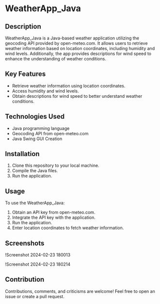 # WeatherApp_Java

## Description
WeatherApp_Java is a Java-based weather application utilizing the geocoding API provided by open-meteo.com. It allows users to retrieve weather information based on location coordinates, including humidity and wind levels. Additionally, the app provides descriptions for wind speed to enhance the understanding of weather conditions.

## Key Features
- Retrieve weather information using location coordinates.
- Access humidity and wind levels.
- Obtain descriptions for wind speed to better understand weather conditions.

## Technologies Used
- Java programming language
- Geocoding API from open-meteo.com
- Java Swing GUI Creation

## Installation
1. Clone this repository to your local machine.
2. Compile the Java files.
3. Run the application.

## Usage
To use the WeatherApp_Java:
1. Obtain an API key from open-meteo.com.
2. Integrate the API key with the application.
3. Run the application.
4. Enter location coordinates to fetch weather information.

## Screenshots
!Screenshot 2024-02-23 180013

!Screenshot 2024-02-23 180214

## Contribution
Contributions, comments, and criticisms are welcome! Feel free to open an issue or create a pull request.
